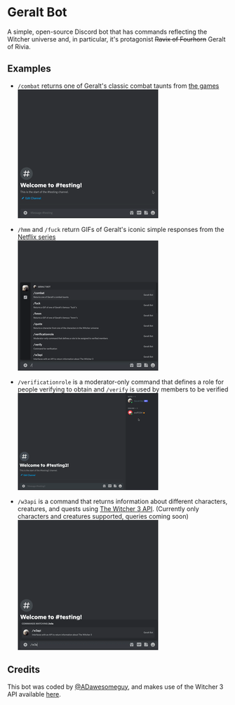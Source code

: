 # Geralt Bot
A simple, open-source Discord bot that has commands reflecting the Witcher universe and, in particular, it's protagonist ~~Ravix of Fourhorn~~ Geralt of Rivia.

## Examples

- `/combat` returns one of Geralt's classic combat taunts from [the games](https://thewitcher.com)  
![](./static/geraltbot-combat.gif)

- `/hmm` and `/fuck` return GIFs of Geralt's iconic simple responses from the [Netflix series](https://www.netflix.com/title/80189685)  
![](./static/geraltbot-hmm.gif)

- `/verificationrole` is a moderator-only command that defines a role for people verifying to obtain and `/verify` is used by members to be verified  
![](./static/geraltbot-verification.gif)

- `/w3api` is a command that returns information about different characters, creatures, and quests using [The Witcher 3 API](http://witcher3api.com/). (Currently only characters and creatures supported, queries coming soon)    
![](./static/geraltbot-w3api.gif)

## Credits
This bot was coded by [@ADawesomeguy](https://github.com/ADawesomeguy), and makes use of the Witcher 3 API available [here](http://witcher3api.com/).
